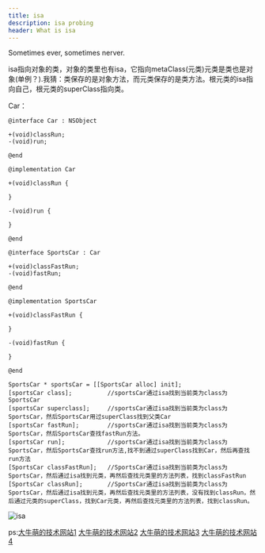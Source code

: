 ```yaml
---
title: isa
description: isa probing
header: What is isa
---
```


Sometimes ever, sometimes nerver.

isa指向对象的类，对象的类里也有isa，它指向metaClass(元类)元类是类也是对象(单例？).我猜：类保存的是对象方法，而元类保存的是类方法。根元类的isa指向自己，根元类的superClass指向类。

Car：

	@interface Car : NSObject
	
	+(void)classRun;
	-(void)run;
	
	@end
	
	@implementation Car

	+(void)classRun {
	    
	}
	
	-(void)run {
	    
	}
	
	@end
	
	@interface SportsCar : Car
	
	+(void)classFastRun;
	-(void)fastRun;
	
	@end
	
	@implementation SportsCar
	
	+(void)classFastRun {
	    
	}
	
	-(void)fastRun {
	    
	}
	
	@end
	
	SportsCar * sportsCar = [[SportsCar alloc] init];
	[sportsCar class];			//sportsCar通过isa找到当前类为class为SportsCar
	[sportsCar superclass];		//sportsCar通过isa找到当前类为class为SportsCar，然后SportsCar用过superClass找到父类Car
	[sportsCar fastRun];		//sportsCar通过isa找到当前类为class为SportsCar，然后SportsCar查找fastRun方法。
	[sportsCar run]; 			//sportsCar通过isa找到当前类为class为SportsCar，然后SportsCar查找run方法,找不到通过superClass找到Car，然后再查找run方法
	[SportsCar classFastRun];	//SportsCar通过isa找到当前类为class为SportsCar，然后通过isa找到元类，再然后查找元类里的方法列表，找到classFastRun
	[SportsCar classRun];		//SportsCar通过isa找到当前类为class为SportsCar，然后通过isa找到元类，再然后查找元类里的方法列表，没有找到classRun，然后通过元类的superClass，找到Car元类，再然后查找元类里的方法列表，找到classRun。

![isa](https://jeremy1221.github.io/img/isa.png)

ps:[大牛萌的技术网站1](http://mrpeak.cn/)
[大牛萌的技术网站2](http://blog.devtang.com/)
[大牛萌的技术网站3](https://www.objc.io/)
[大牛萌的技术网站4](https://casatwy.com/)